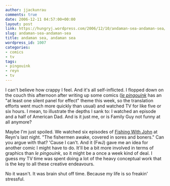 ```yaml
---
author: jjackunrau
comments: true
date: 2006-12-11 04:57:00+00:00
layout: post
link: https://hungryj.wordpress.com/2006/12/10/andaman-sea-andaman-sea/
slug: andaman-sea-andaman-sea
title: andaman sea, andaman sea
wordpress_id: 1007
categories:
- comics
- tv
tags:
- pingouink
- reyn
- tv
---
```


I can't believe how crappy I feel.  And it's all self-inflicted.  I flopped down on the couch this afternoon after writing up some comics (_[le pingouink](http://webcomicsnation.com/hjp/pingouink/)_ has an "at least one silent panel for effect" theme this week, so the translation efforts went much more quickly than usual) and watched TV for like five or six hours.  I mean, to illustrate the depths I sank to: I watched an episode and a half of American Dad.  And is it just me, or is Family Guy not funny at all anymore?    
  
Maybe I'm just spoiled.  We watched six episodes of [Fishing With John](http://www.imdb.com/title/tt0139776/) at Reyn's last night.  "The fishermen awake, covered in sores and boners."  Can you argue with that?  'Cause I can't.  And it (FwJ) gave me an idea for another comic I might have to do.  It'll be a bit more involved in terms of graphics than _le pingouink_, so it might be a once a week kind of deal.  I guess my TV time was spent doing a lot of the heavy conceptual work that is the key to all these creative endeavours.    
  
No it wasn't.  It was brain shut off time.  Because my life is so freakin' stressful.

